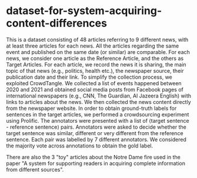 # dataset-for-system-acquiring-content-differences

This is a dataset consisting of 48 articles referring to 9 different news, with at least three articles for each news. All the articles regarding the same event and published on the same date (or similar) are comparable. For each news, we consider one article as the Reference Article, and the others as Target Articles.
For each article, we record the news it is sharing, the main topic of that news (e.g., politics, health etc.), the newspaper source, their publication date and their link. To simplify the collection process, we exploited CrowdTangle. We collected a list of events happened between 2020 and 2021 and obtained social media posts from Facebook pages of international newspapers (e.g., CNN, The Guardian, Al Jazeera English) with links to articles about the news. We then collected the news content directly from the newspaper website. In order to obtain ground-truth labels for sentences in the target articles, we performed a crowdsourcing experiment using Prolific. The annotators were presented with a list of ⟨target sentence - reference sentence⟩ pairs.
Annotators were asked to decide whether the target sentence was similar, different or very different from the reference sentence. Each pair was labelled by 7 different annotators. We considered the majority vote across annotations to obtain the gold label.

There are also the 3 "toy" articles about the Notre Dame fire used in the paper "A system for supporting readers in acquiring complete information from different sources".
